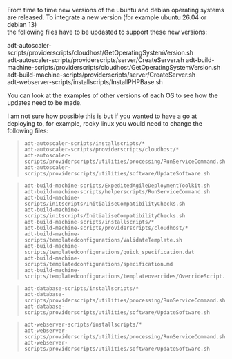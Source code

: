 From time to time new versions of the ubuntu and debian operating systems are released. To integrate a new version (for example ubuntu 26.04 or debian 13)  
the following files have to be updasted to support these new versions:

adt-autoscaler-scripts/providerscripts/cloudhost/GetOperatingSystemVersion.sh  
adt-autoscaler-scripts/providerscripts/server/CreateServer.sh 
adt-build-machine-scripts/providerscripts/cloudhost/GetOperatingSystemVersion.sh  
adt-build-machine-scripts/providerscripts/server/CreateServer.sh  
adt-webserver-scripts/installscripts/InstallPHPBase.sh  

You can look at the examples of other versions of each OS to see how the updates need to be made. 

I am not sure how possible this is but if you wanted to have a go at deploying to, for example, rocky linux you would need to change the following  files:

>     adt-autoscaler-scripts/installscripts/*
>     adt-autoscaler-scripts/providerscripts/cloudhost/*
>     adt-autoscaler-scripts/providerscripts/utilities/processing/RunServiceCommand.sh
>     adt-autoscaler-scripts/providerscripts/utilities/software/UpdateSoftware.sh

>     adt-build-machine-scripts/ExpeditedAgileDeploymentToolkit.sh
>     adt-build-machine-scripts/helperscripts/RunServiceCommand.sh
>     adt-build-machine-scripts/initscripts/InitialiseCompatibilityChecks.sh
>     adt-build-machine-scripts/initscripts/InitialiseCompatibilityChecks.sh
>     adt-build-machine-scripts/installscripts/*
>     adt-build-machine-scripts/providerscripts/cloudhost/*
>     adt-build-machine-scripts/templatedconfigurations/ValidateTemplate.sh
>     adt-build-machine-scripts/templatedconfigurations/quick_specification.dat
>     adt-build-machine-scripts/templatedconfigurations/specification.md
>     adt-build-machine-scripts/templatedconfigurations/templateoverrides/OverrideScript.sh

>     adt-database-scripts/installscripts/*
>     adt-database-scripts/providerscripts/utilities/processing/RunServiceCommand.sh
>     adt-database-scripts/providerscripts/utilities/software/UpdateSoftware.sh

>     adt-webserver-scripts/installscripts/*
>     adt-webserver-scripts/providerscripts/utilities/processing/RunServiceCommand.sh
>     adt-webserver-scripts/providerscripts/utilities/software/UpdateSoftware.sh
